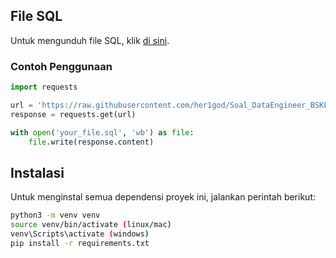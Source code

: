 ## File SQL

Untuk mengunduh file SQL, klik [di sini](https://raw.githubusercontent.com/her1god/Soal_DataEngineer_BSKLN/main/database/soal_data.sql).

### Contoh Penggunaan

```python
import requests

url = 'https://raw.githubusercontent.com/her1god/Soal_DataEngineer_BSKLN/main/database/soal_data.sql'
response = requests.get(url)

with open('your_file.sql', 'wb') as file:
    file.write(response.content)

```
## Instalasi

Untuk menginstal semua dependensi proyek ini, jalankan perintah berikut:

```bash
python3 -m venv venv
source venv/bin/activate (linux/mac)
venv\Scripts\activate (windows)
pip install -r requirements.txt
```

